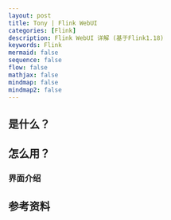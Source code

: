 ```yaml
---
layout: post
title: Tony | Flink WebUI
categories: [Flink]
description: Flink WebUI 详解 (基于Flink1.18)
keywords: Flink
mermaid: false
sequence: false
flow: false
mathjax: false
mindmap: false
mindmap2: false
---
```


## 是什么？

## 怎么用？

### 界面介绍



## 参考资料

